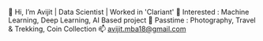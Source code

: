 👋 Hi, I’m Avijit | Data Scientist | Worked in 'Clariant'
👀 Interested : Machine Learning, Deep Learning, AI Based project
💞️ Passtime : Photography, Travel & Trekking, Coin Collection
📫 avijit.mba18@gmail.com
